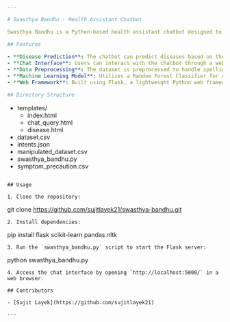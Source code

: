 ```yaml
---

# Swasthya Bandhu - Health Assistant Chatbot

Swasthya Bandhu is a Python-based health assistant chatbot designed to provide users with information about various diseases, symptoms, and precautions. It leverages natural language processing (NLP) techniques for chat interaction and machine learning for disease prediction.

## Features
 
- **Disease Prediction**: The chatbot can predict diseases based on the symptoms provided by the user, along with recommended precautions.
- **Chat Interface**: Users can interact with the chatbot through a web interface to get instant responses to their health-related queries.
- **Data Preprocessing**: The dataset is preprocessed to handle spelling mistakes and ensure accurate predictions.
- **Machine Learning Model**: Utilizes a Random Forest Classifier for disease prediction.
- **Web Framework**: Built using Flask, a lightweight Python web framework.

## Directory Structure

```
- templates/
  - index.html
  - chat_query.html
  - disease.html
- dataset.csv
- intents.json
- manipulated_dataset.csv
- swasthya_bandhu.py
- symptom_precaution.csv
```

## Usage

1. Clone the repository:
   ```
   git clone https://github.com/sujitlayek21/swasthya-bandhu.git
   ```
2. Install dependencies:
   ```
   pip install flask scikit-learn pandas nltk
   ```
3. Run the `swasthya_bandhu.py` script to start the Flask server:
   ```
   python swasthya_bandhu.py
   ```
4. Access the chat interface by opening `http://localhost:5000/` in a web browser.

## Contributors

- [Sujit Layek](https://github.com/sujitlayek21)

---
```

